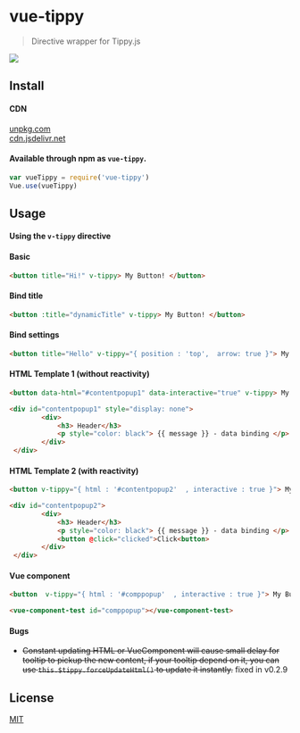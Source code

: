 # vue-tippy

> Directive wrapper for Tippy.js

![](https://github.com/KABBOUCHI/vue-tippy/blob/master/preview.gif?v0.3.0)

## Install

#### CDN
  
  [unpkg.com](https://unpkg.com/vue-tippy/dist/vue-tippy.min.js)  
  [cdn.jsdelivr.net](https://cdn.jsdelivr.net/npm/vue-tippy/dist/vue-tippy.min.js)  

#### Available through npm as `vue-tippy`.

  ``` js
  var vueTippy = require('vue-tippy')
  Vue.use(vueTippy)
  ```
  

## Usage

#### Using the `v-tippy` directive

#### Basic
```html
<button title="Hi!" v-tippy> My Button! </button>
```
#### Bind title
```html
<button :title="dynamicTitle" v-tippy> My Button! </button>
```

#### Bind settings
```html
<button title="Hello" v-tippy="{ position : 'top',  arrow: true }"> My Button! </button>
```

#### HTML Template 1 (without reactivity)
```html
<button data-html="#contentpopup1" data-interactive="true" v-tippy> My Button! </button>
```
```html
<div id="contentpopup1" style="display: none">
        <div>
            <h3> Header</h3>
            <p style="color: black"> {{ message }} - data binding </p>
        </div>
 </div>
```

#### HTML Template 2 (with reactivity)
```html
<button v-tippy="{ html : '#contentpopup2'  , interactive : true }"> My Button! </button>
```
```html
<div id="contentpopup2">
        <div>
            <h3> Header</h3>
            <p style="color: black"> {{ message }} - data binding </p>
            <button @click="clicked">Click<button>
        </div>
 </div>
```

#### Vue component
```html
<button  v-tippy="{ html : '#comppopup'  , interactive : true }"> My Button! </button>
```
```html
<vue-component-test id="comppopup"></vue-component-test>
```

#### Bugs
- ~~Constant updating HTML or VueComponent will cause small delay for tooltip to pickup the new content, 
  if your tooltip depend on it, you can use  ```this.$tippy.forceUpdateHtml()``` to update it instantly.~~ fixed in v0.2.9
## License

[MIT](http://opensource.org/licenses/MIT)
